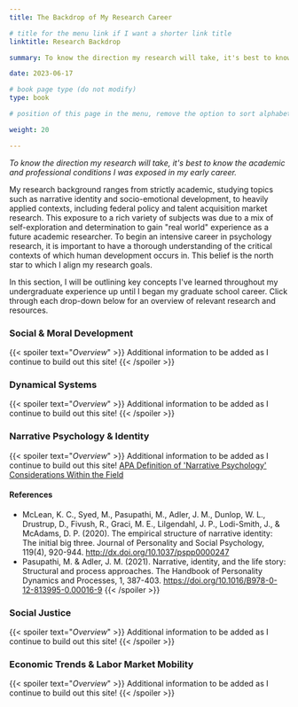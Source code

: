 ```yaml
---
title: The Backdrop of My Research Career

# title for the menu link if I want a shorter link title
linktitle: Research Backdrop

summary: To know the direction my research will take, it's best to know the academic and professional conditions I was exposed in my early career.

date: 2023-06-17

# book page type (do not modify)
type: book

# position of this page in the menu, remove the option to sort alphabetically.

weight: 20

---
```


*To know the direction my research will take, it's best to know the academic and professional conditions I was exposed in my early career.*

My research background ranges from strictly academic, studying topics such as narrative identity and socio-emotional development, to heavily applied contexts, including federal policy and talent acquisition market research. This exposure to a rich variety of subjects was due to a mix of self-exploration and determination to gain "real world" experience as a future academic researcher. To begin an intensive career in psychology research, it is important to have a thorough understanding of the critical contexts of which human development occurs in. This belief is the north star to which I align my research goals. 

In this section, I will be outlining key concepts I've learned throughout my undergraduate experience up until I began my graduate school career. Click through each drop-down below for an overview of relevant research and resources.

### Social & Moral Development
{{< spoiler text="*Overview*" >}}
Additional information to be added as I continue to build out this site!
{{< /spoiler >}}

### Dynamical Systems
{{< spoiler text="*Overview*" >}}
Additional information to be added as I continue to build out this site!
{{< /spoiler >}}

### Narrative Psychology & Identity
{{< spoiler text="*Overview*" >}}
Additional information to be added as I continue to build out this site!
[APA Definition of 'Narrative Psychology'](https://dictionary.apa.org/narrative-psychology)
[Considerations Within the Field](https://www.apa.org/monitor/2011/01/stories)

#### References
- McLean, K. C., Syed, M., Pasupathi, M., Adler, J. M., Dunlop, W. L., Drustrup, D., Fivush, R., Graci, M. E., Lilgendahl, J. P., Lodi-Smith, J., & McAdams, D. P. (2020). The empirical structure of narrative identity: The initial big three. Journal of Personality and Social Psychology, 119(4), 920-944. http://dx.doi.org/10.1037/pspp0000247
- Pasupathi, M. & Adler, J. M. (2021). Narrative, identity, and the life story: Structural and process approaches. The Handbook of Personality Dynamics and Processes, 1, 387-403. https://doi.org/10.1016/B978-0-12-813995-0.00016-9
{{< /spoiler >}}

### Social Justice
{{< spoiler text="*Overview*" >}}
Additional information to be added as I continue to build out this site!
{{< /spoiler >}}

### Economic Trends & Labor Market Mobility
{{< spoiler text="*Overview*" >}}
Additional information to be added as I continue to build out this site!
{{< /spoiler >}}
